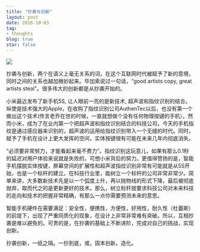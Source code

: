 ```yaml
---
title: "抄袭与创新"
layout: post
date: 2016-10-03
tag:
- thoughts
blog: true
star: false
---
```


<img src="{{site.url}}/assets/images/innovation.jpg" />

抄袭与创新，两个在语义上毫无关系的词，在这个互联网时代被赋予了新的意境，同时之间的关系也越加微妙起来。毕加索说过一句话，“good artists copy, great artists steal”。很多伟大的创新都是从抄袭开始的。

小米最近发布了新手机5S, 让人眼前一亮的是新技术, 超声波和指纹识别的结合。纵使是技术强大的Apple，在收购了指纹识别公司AuthenTec以后，也没有第一个做出这个技术(传言老乔在世的时候，一直就想做个没有任何物理按键的手机）。然而小米，成为了在业内第一个把超声波和指纹识别结合的科技公司，今天的手机指纹是通过感应器来识别的，超声波的运用给指纹识别带入一个无缝的时代。同时，赋予了手机在设计上更大发挥的空间，实体按键很有可能在未来几年内彻底消失。

“必须要非常努力，才能看起来毫不费力”。指纹识别这玩意儿，如果有那么0.1秒的延迟对用户体验来说就是失败的，可想小米背后的努力。更值得赞扬的是，智能手机摆脱实体按键，屏幕空间的扩展性和超声波指纹识别非常有可能就是从5S开始，也是一个标杆的建立。在科技行业里，能树立一个标杆的公司非常非常少。简单来讲，大多数新技术先是以一个弧度上升，再以抛物线的形式下降，最后被彻底抛弃，取而代之的是更新更好的技术。那么，树立标杆就要求科技公司对未来科技的走向和技术的把握非常精确，有那么一点你需要预测未来的意思。

智能手机硬件在需要满足：安全性，便携性，方便性，好用性，耐久性（杜蕾斯）的前提下，出现了严重同质化的现象，在设计上非常非常难有突破。所以，互相抄袭是难以避免的。可贵的是，在抄袭的基础上不断进阶，完成对自己的挑战，实现创新。

抄袭创新，一纸之隔。一抄到底，或，固本创新。造化。

